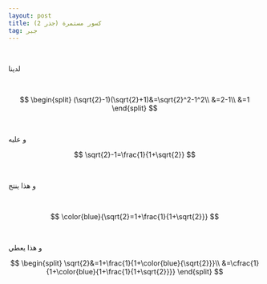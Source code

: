 ```yaml
---
layout: post
title: كسور مستمرة (جذر 2)
tag: جبر
---
```



<br>

لدينا

<br>

$$
\begin{split}
(\sqrt{2}-1)(\sqrt{2}+1)&=\sqrt{2}^2-1^2\\
&=2-1\\
&=1
\end{split}
$$

<br>

 و عليه
<br>

$$
\sqrt{2}-1=\frac{1}{1+\sqrt{2}}
$$

<br>

و هذا ينتج

<br>

$$
\color{blue}{\sqrt{2}=1+\frac{1}{1+\sqrt{2}}}
$$

<br>

و هذا يعطي

$$
\begin{split}
\sqrt{2}&=1+\frac{1}{1+\color{blue}{\sqrt{2}}}\\
&=\cfrac{1}{1+\color{blue}{1+\frac{1}{1+\sqrt{2}}}}
\end{split}
$$





